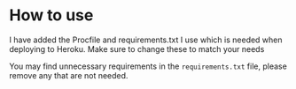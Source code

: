 # How to use

I have added the Procfile and requirements.txt I use which is needed when deploying to Heroku. Make sure to change these to match your needs

You may find unnecessary requirements in the `requirements.txt` file, please remove any that are not needed.
